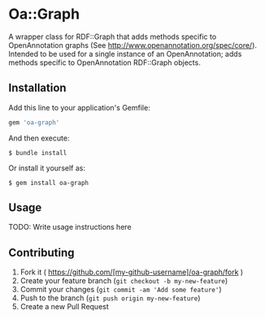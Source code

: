 # Oa::Graph

A wrapper class for RDF::Graph that adds methods specific to OpenAnnotation graphs (See http://www.openannotation.org/spec/core/). Intended to be used for a single instance of an OpenAnnotation;  adds methods specific to OpenAnnotation RDF::Graph objects.

## Installation

Add this line to your application's Gemfile:

```ruby
gem 'oa-graph'
```

And then execute:

    $ bundle install

Or install it yourself as:

    $ gem install oa-graph

## Usage

TODO: Write usage instructions here

## Contributing

1. Fork it ( https://github.com/[my-github-username]/oa-graph/fork )
2. Create your feature branch (`git checkout -b my-new-feature`)
3. Commit your changes (`git commit -am 'Add some feature'`)
4. Push to the branch (`git push origin my-new-feature`)
5. Create a new Pull Request
